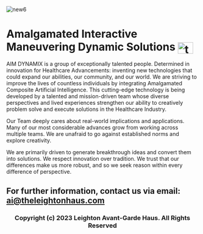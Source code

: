 ![new6](https://user-images.githubusercontent.com/119469038/210111370-575c1231-49f1-4ec9-9e23-1bb764d4bd13.jpeg)


# Amalgamated Interactive Maneuvering Dynamic Solutions <a href="https://linkedin.com/company/aimdmx/" target="blank"><img align="center" src="https://raw.githubusercontent.com/rahuldkjain/github-profile-readme-generator/master/src/images/icons/Social/linked-in-alt.svg" alt="thelucienleighton" height="30" width="40" /></a>

AIM DYNAMIX is a group of exceptionally talented people. Determined in innovation for Healthcare Advancements: inventing new technologies that could expand our abilities, our community, and our world. We are striving to improve the lives of countless individuals by integrating Amalgamated Composite Artificial Intelligence.  This cutting-edge technology is being developed by a talented and mission-driven team whose diverse perspectives and lived experiences strengthen our ability to creatively problem solve and execute solutions in the Healthcare Industry.


Our Team deeply cares about real-world implications and applications. Many of our most considerable advances grow from working across multiple teams. We are unafraid to go against established norms and explore creativity.

We are primarily driven to generate breakthrough ideas and convert them into solutions. We respect innovation over tradition. We trust that our differences make us more robust, and so we seek reason within every difference of perspective.


## For further information, contact us via email: ai@theleightonhaus.com 

  <h3 align="middle">
  

Copyright (c) 2023 Leighton Avant-Garde Haus. All Rights Reserved



